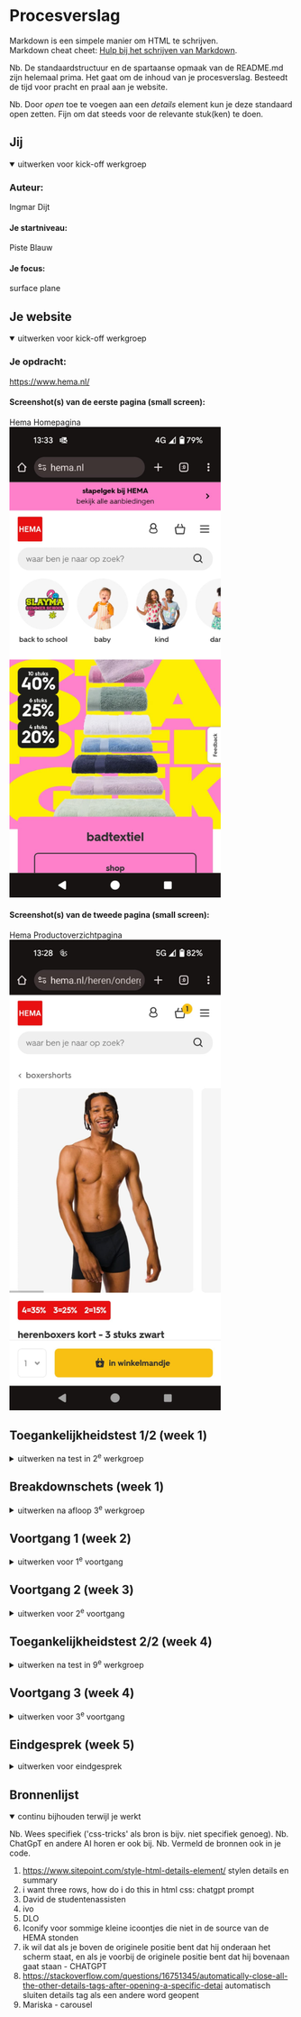 # Procesverslag
Markdown is een simpele manier om HTML te schrijven.  
Markdown cheat cheet: [Hulp bij het schrijven van Markdown](https://github.com/adam-p/markdown-here/wiki/Markdown-Cheatsheet).

Nb. De standaardstructuur en de spartaanse opmaak van de README.md zijn helemaal prima. Het gaat om de inhoud van je procesverslag. Besteedt de tijd voor pracht en praal aan je website.

Nb. Door *open* toe te voegen aan een *details* element kun je deze standaard open zetten. Fijn om dat steeds voor de relevante stuk(ken) te doen.





## Jij

<details open>
  <summary>uitwerken voor kick-off werkgroep</summary>

  ### Auteur:
  Ingmar Dijt

  #### Je startniveau:
  Piste Blauw

  #### Je focus:
  surface plane
 
</details>





## Je website

<details open>
  <summary>uitwerken voor kick-off werkgroep</summary>

  ### Je opdracht:
  https://www.hema.nl/

  #### Screenshot(s) van de eerste pagina (small screen): 
  Hema Homepagina
  <img src="readme-images/hemaHomepage.jpg" width="375px" alt="De Homepagina van de Hema, small screen">

  #### Screenshot(s) van de tweede pagina (small screen):
  Hema Productoverzichtpagina
  <img src="readme-images/hemaOverzichtpagina.jpg" width="375px" alt="productoverzichtpagina van de hema, small screen">
 
</details>



## Toegankelijkheidstest 1/2 (week 1)

<details>
  <summary>uitwerken na test in 2<sup>e</sup> werkgroep</summary>

  ### Bevindingen
  De hema doet het met de screenreader over het algemeen zeer goed. Er zijn een paar punten die verbeterd kunnen worden zoals aan het begin waar de screenreader opeens dingen begint voor te lezen die niet op het scherm staan. Hij lijkt vooruit te lopen of leest nog oude aanbiedingen nog, want het ging over Nijntje terwijl Nijntje nergens te zien was.

  Ook begint de screen reader over inloggen te praten, zoas wachtwoord vergeten en maak een nieuw account aan. Dit is nergens te zien op de site

  Ook werden onder andere catagorien dubbel voorgelezen. Dit komt zeer waarschijnlijk omdat de images een alt tekst hebben en daaronder ook nog tekst staat. Dit is makkelijk te voorkomen.

  Ook zijn er fouten in de site. Zo gaan drop down menus af en toe gewoon niet open als je er op clickt en werken de carousels niet. Deze fouten komen alleen voor op mobile formaat. Door de pagina te refreshen gaan de fouten weg. Dit moet natuurlijk helemaal niet voorkomen 

  <h3>A11y Test</h3>
  <p>sommige onderdelen zoals video en tables heb ik overgeslagen omdat de hema geen videos en tables heeft dus het was NVT</p>
  <img src="readme-images/content.png" width="375px" alt="content a11y test">
  <img src="readme-images/globalCode.png" width="375px" alt="global code a11y test">
  <img src="readme-images/keyboard.png" width="375px" alt="keyboard a11y test">
  <img src="readme-images/images.png" width="375px" alt="images a11y test">
  <img src="readme-images/headings.png" width="375px" alt="headings a11y test">
  <p>omdat de hema geen h1 heeft zijn alle punten bij headings niet behaald</p>
  <img src="readme-images/list.png" width="375px" alt="list a11y test">
  <img src="readme-images/controls.png" width="375px" alt="controls a11y test">
  <img src="readme-images/input.png" width="375px" alt="forms a11y test">
  <img src="readme-images/appearence.png" width="375px" alt="appearence a11y test">
  <img src="readme-images/animatie.png" width="375px" alt="animation a11y test">
  <img src="readme-images/contrast.png" width="375px" alt="contrasts a11y test">
  <img src="readme-images/mobile.png" width="375px" alt="mobile  a11y test">

  
</details>



## Breakdownschets (week 1)

<details>
  <summary>uitwerken na afloop 3<sup>e</sup> werkgroep</summary>

  ### de hele pagina: 
  <img src="readme-images/breakdown.png" width="375px" alt="breakdown van de hele pagina">

</details>





## Voortgang 1 (week 2)

<details>
  <summary>uitwerken voor 1<sup>e</sup> voortgang</summary>

  ### Stand van zaken
  hier dit ging goed & dit was lastig (neem ook screenshots op van delen van je website en code)


  ### Agenda voor meeting
  samen met je groepje opstellen

  | student 1      | student 2          | student 3    | student 4        |
  | ---            | ---                | ---          | ---              |
  | dit bespreken  | en dit             | en ik dit    | en dan ik dat    |
  | en dat ook nog | dit als er tijd is | nog een punt | dit wil ik zeker |
  | ...            | ...                | ...          | ...              |


  ### Verslag van meeting
  hier na afloop snel de uitkomsten van de meeting vastleggen

  - punt 1
  - punt 2
  - nog een punt
  - ...

</details>





## Voortgang 2 (week 3)

<details>
  <summary>uitwerken voor 2<sup>e</sup> voortgang</summary>

  ### Stand van zaken
  hier dit ging goed & dit was lastig (neem ook screenshots op van delen van je website en code)


  ### Agenda voor meeting
  samen met je groepje opstellen

  | student 1      | student 2          | student 3    | student 4        |
  | ---            | ---                | ---          | ---              |
  | dit bespreken  | en dit             | en ik dit    | en dan ik dat    |
  | en dat ook nog | dit als er tijd is | nog een punt | dit wil ik zeker |
  | ...            | ...                | ...          | ...              |


  ### Verslag van meeting
  hier na afloop snel de uitkomsten van de meeting vastleggen

  - punt 1
  - punt 2
  - nog een punt
- ...

</details>





## Toegankelijkheidstest 2/2 (week 4)

<details>
  <summary>uitwerken na test in 9<sup>e</sup> werkgroep</summary>

  <h3>Screen reader test eigen pagina </h3>
  Uit mijn screenreader test ontdekte ik dat als je tabt voorbij  de hamburgermenuknop, dat de screenreader de inhoud van de hamburgermenu gaat lezen ookal is die niet in beeld. Dit probleem heeft de echte HEMA site ook.

  Ik heb dit probleem opgelost door visibility: hidden; op de .hamburgermenu te doen zodat die onzichtbaar is voor de screenreader, en dan als je op de knop drukt en #toonMenu op de .hamburgermenu word gedaan dat dan visability: visable aan gaat en de hamburger te zien is, met ogen en met de screen reader!


  <h3>A11y test eigen pagina </h3>

  <img src="readme-images/ingmarContent.png" width="375px" alt="mijn eigen content score op dea11y test">
  <img src="readme-images/ingmarGlobalCode.png" width="375px" alt="mijn eigen global code score op de a11y test">
  <img src="readme-images/ingmarKeyboard.png" width="375px" alt="mijn eigen keyboard score op de a11y test">
  <img src="readme-images/ingmarImages.png" width="375px" alt="mijn eigen images score op de a11y test">
  <img src="readme-images/ingmarHeadings.png" width="375px" alt="mijn eigen headings score op de a11y test">
  <img src="readme-images/ingmarLists.png" width="375px" alt="mijn eigen list score op de a11y test">
  <img src="readme-images/ingmarControls.png" width="375px" alt="mijn eigen controls score op de a11y test">
  <img src="readme-images/ingmarContrast.png" width="375px" alt="mijn eigen contrasts score bij de a11y test">
  <img src="readme-images/ingmarMobile.png" width="375px" alt="mijn eigen mobile score bij de a11y test">

  Sommige onderdelen zijn overgeslagen omdat ze NVT zijn.

</details>





## Voortgang 3 (week 4)

<details>
  <summary>uitwerken voor 3<sup>e</sup> voortgang</summary>

  ### Stand van zaken
  Ik struggelde deze week een beetje met coderen en ik was ook erg druk met vormgeving. Ik ben wel bijna klaar met mn css van de eerste pagina


  ### Agenda voor meeting
  samen met je groepje opstellen

  Vragen:
  - Vragen of ik een simpelere tweede pagina mag
  - Vragen of ik dingen kan weglaten in hamburger menu


  ### Verslag van meeting
  hier na afloop snel de uitkomsten van de meeting vastleggen

  - Laatste week ff knallen om alles af te hebben
  - Tweede pagina hoeft niet alles er op te hebben, maak voormal "gave" dingen

</details>





## Eindgesprek (week 5)

<details>
  <summary>uitwerken voor eindgesprek</summary>

  ### Je uitkomst - karakteristiek screenshots:
  <img src="readme-images/eindresultaatMijnHema.png" width="375px" alt="uiteindelijke homepage einresultaat">
  <img src="readme-images/eindresultaatPagina2.png" width="375px" alt="uiteindelijke productpagina eindresultaat">


  ### Dit ging goed/Heb ik geleerd: 
  Het hamburger menu maken ging goed, de tutorial op DLO was duidelijk en ik had het snel gemaakt. Ook het onzichtbaar maken voor de screenreaders ging makkelijk na wat onderzoek

  <img src="readme-images/mijnVerbeteringHM.png" width="375px" alt="top">


  ### Dit was lastig/Is niet gelukt:
  dark mode was een uitdaging. Sommige ptjes en htjes wouden maar niet mee vernaderen en moest ik uiteindelijk nog zelf aan slaan in de css. Ik ben wel erg blij dat het uiteindelijk gelukt is, maar ik ben er wel meerdere uren aan kwijt geraakt...

  <img src="readme-images/moeilijkDarkMode.png" width="375px" alt="bummer">

</details>





## Bronnenlijst

<details open>
  <summary>continu bijhouden terwijl je werkt</summary>

  Nb. Wees specifiek ('css-tricks' als bron is bijv. niet specifiek genoeg). 
  Nb. ChatGpT en andere AI horen er ook bij.
  Nb. Vermeld de bronnen ook in je code.

  1. https://www.sitepoint.com/style-html-details-element/ stylen details en summary
  2. i want three rows, how do i do this in html css: chatgpt prompt
  3. David de studentenassisten
  4. ivo
  5. DLO 
  6. Iconify voor sommige kleine icoontjes die niet in de source van de HEMA stonden
  7.  ik wil dat als je boven de originele positie bent dat hij onderaan het scherm staat, en als je voorbij de originele positie bent dat hij bovenaan gaat staan - CHATGPT
  8. https://stackoverflow.com/questions/16751345/automatically-close-all-the-other-details-tags-after-opening-a-specific-detai automatisch sluiten details tag als een andere word geopent 
  9. Mariska - carousel

</details>